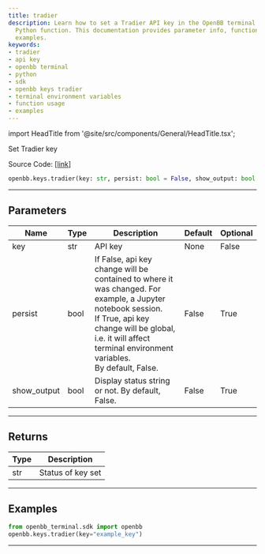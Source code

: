 ```yaml
---
title: tradier
description: Learn how to set a Tradier API key in the OpenBB terminal using the 'openbb.keys.tradier'
  Python function. This documentation provides parameter info, function usage, and
  examples.
keywords:
- tradier
- api key
- openbb terminal
- python
- sdk
- openbb keys tradier
- terminal environment variables
- function usage
- examples
---
```


import HeadTitle from '@site/src/components/General/HeadTitle.tsx';

<HeadTitle title="keys.tradier - Reference | OpenBB SDK Docs" />

Set Tradier key

Source Code: [[link](https://github.com/OpenBB-finance/OpenBBTerminal/tree/main/openbb_terminal/keys_model.py#L680)]

```python
openbb.keys.tradier(key: str, persist: bool = False, show_output: bool = False)
```

---

## Parameters

| Name | Type | Description | Default | Optional |
| ---- | ---- | ----------- | ------- | -------- |
| key | str | API key | None | False |
| persist | bool | If False, api key change will be contained to where it was changed. For example, a Jupyter notebook session.<br/>If True, api key change will be global, i.e. it will affect terminal environment variables.<br/>By default, False. | False | True |
| show_output | bool | Display status string or not. By default, False. | False | True |


---

## Returns

| Type | Description |
| ---- | ----------- |
| str | Status of key set |
---

## Examples

```python
from openbb_terminal.sdk import openbb
openbb.keys.tradier(key="example_key")
```

---

